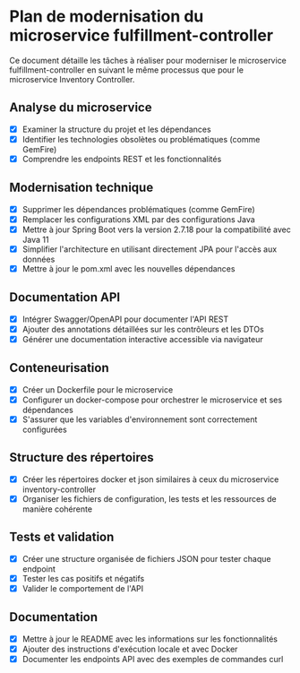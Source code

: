 # Plan de modernisation du microservice fulfillment-controller

Ce document détaille les tâches à réaliser pour moderniser le microservice fulfillment-controller en suivant le même processus que pour le microservice Inventory Controller.

## Analyse du microservice
- [x] Examiner la structure du projet et les dépendances
- [x] Identifier les technologies obsolètes ou problématiques (comme GemFire)
- [x] Comprendre les endpoints REST et les fonctionnalités

## Modernisation technique
- [x] Supprimer les dépendances problématiques (comme GemFire)
- [x] Remplacer les configurations XML par des configurations Java
- [x] Mettre à jour Spring Boot vers la version 2.7.18 pour la compatibilité avec Java 11
- [x] Simplifier l'architecture en utilisant directement JPA pour l'accès aux données
- [x] Mettre à jour le pom.xml avec les nouvelles dépendances

## Documentation API
- [x] Intégrer Swagger/OpenAPI pour documenter l'API REST
- [x] Ajouter des annotations détaillées sur les contrôleurs et les DTOs
- [x] Générer une documentation interactive accessible via navigateur

## Conteneurisation
- [x] Créer un Dockerfile pour le microservice
- [x] Configurer un docker-compose pour orchestrer le microservice et ses dépendances
- [x] S'assurer que les variables d'environnement sont correctement configurées

## Structure des répertoires
- [x] Créer les répertoires docker et json similaires à ceux du microservice inventory-controller
- [x] Organiser les fichiers de configuration, les tests et les ressources de manière cohérente

## Tests et validation
- [x] Créer une structure organisée de fichiers JSON pour tester chaque endpoint
- [x] Tester les cas positifs et négatifs
- [x] Valider le comportement de l'API

## Documentation
- [x] Mettre à jour le README avec les informations sur les fonctionnalités
- [x] Ajouter des instructions d'exécution locale et avec Docker
- [x] Documenter les endpoints API avec des exemples de commandes curl
